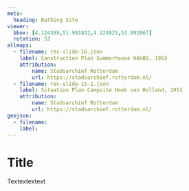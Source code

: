 ```yaml
---
meta:
  heading: Bathing Site
viewer:
  bbox: [4.124389,51.991832,4.124921,51.992067]
  rotation: 52
allmaps:
  - filename: rec-slide-16.json
    label: Construction Plan Summerhouse HAHBO, 1953
    attribution:
        name: Stadsarchief Rotterdam
        url: https://stadsarchief.rotterdam.nl/
  - filename: rec-slide-15-1.json
    label: Situation Plan Campsite Hoek van Holland, 1953
    attribution:
        name: Stadsarchief Rotterdam
        url: https://stadsarchief.rotterdam.nl/
geojson:
  - filename:
    label:
---
```


# Title

Textextextext